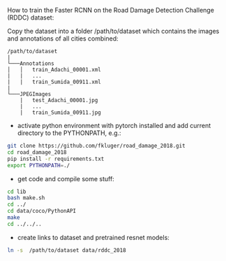 How to train the Faster RCNN on the Road Damage Detection Challenge (RDDC) dataset:

Copy the dataset into a folder /path/to/dataset which contains the images and annotations of all cities combined:
```
/path/to/dataset
|  
└───Annotations 
│   │   train_Adachi_00001.xml
|   |   ...
|   |   train_Sumida_00911.xml
|
└───JPEGImages
    |   test_Adachi_00001.jpg
    |   ...
    |   train_Sumida_00911.jpg
```


* activate python environment with pytorch installed and add current directory to the PYTHONPATH, e.g.:

```bash
git clone https://github.com/fkluger/road_damage_2018.git
cd road_damage_2018
pip install -r requirements.txt
export PYTHONPATH=./
```
* get code and compile some stuff: 

```bash
cd lib
bash make.sh 
cd ../
cd data/coco/PythonAPI
make 
cd ../../..
```
* create links to dataset and pretrained resnet models:

```bash
ln -s  /path/to/dataset data/rddc_2018
```
